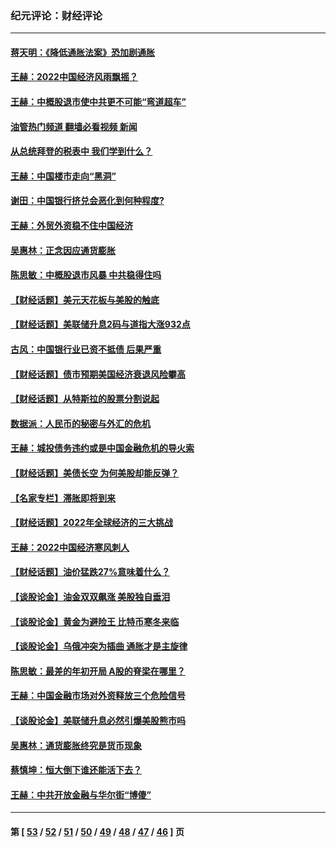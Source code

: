 ### 纪元评论：财经评论
---
#### [蒋天明：《降低通胀法案》恐加剧通胀](../../pages/nsc1026/n13806996.md?11080330) 
#### [王赫：2022中国经济风雨飘摇？](../../pages/nsc1026/n13803207.md?11080330) 
#### [王赫：中概股退市使中共更不可能“弯道超车”](../../pages/nsc1026/n13802858.md?11080330) 
#### [油管热门频道 翻墙必看视频 新闻](ok?11080330)
#### [从总统拜登的税表中 我们学到什么？](../../pages/nsc1026/n13773081.md?11080330) 
#### [王赫：中国楼市走向“黑洞”](../../pages/nsc1026/n13770647.md?11080330) 
#### [谢田：中国银行挤兑会恶化到何种程度?](../../pages/nsc1026/n13766965.md?11080330) 
#### [王赫：外贸外资稳不住中国经济](../../pages/nsc1026/n13753933.md?11080330) 
#### [吴惠林：正念因应通货膨胀](../../pages/nsc1026/n13750350.md?11080330) 
#### [陈思敏：中概股退市风暴 中共稳得住吗](../../pages/nsc1026/n13738978.md?11080330) 
#### [【财经话题】美元天花板与美股的触底](../../pages/nsc1026/n13736495.md?11080330) 
#### [【财经话题】美联储升息2码与道指大涨932点](../../pages/nsc1026/n13727377.md?11080330) 
#### [古风：中国银行业已资不抵债 后果严重](../../pages/nsc1026/n13726111.md?11080330) 
#### [【财经话题】债市预期美国经济衰退风险攀高](../../pages/nsc1026/n13698043.md?11080330) 
#### [【财经话题】从特斯拉的股票分割说起](../../pages/nsc1026/n13679733.md?11080330) 
#### [数据派：人民币的秘密与外汇的危机](../../pages/nsc1026/n13667092.md?11080330) 
#### [王赫：城投债务违约或是中国金融危机的导火索](../../pages/nsc1026/n13665322.md?11080330) 
#### [【财经话题】美债长空 为何美股却能反弹？](../../pages/nsc1026/n13665895.md?11080330) 
#### [【名家专栏】滞胀即将到来](../../pages/nsc1026/n13658171.md?11080330) 
#### [【财经话题】2022年全球经济的三大挑战](../../pages/nsc1026/n13654423.md?11080330) 
#### [王赫：2022中国经济寒风刺人](../../pages/nsc1026/n13651403.md?11080330) 
#### [【财经话题】油价猛跌27%意味着什么？](../../pages/nsc1026/n13648767.md?11080330) 
#### [【谈股论金】油金双双飙涨 美股独自垂泪](../../pages/nsc1026/n13631742.md?11080330) 
#### [【谈股论金】黄金为避险王 比特币寒冬来临](../../pages/nsc1026/n13600406.md?11080330) 
#### [【谈股论金】乌俄冲突为插曲 通胀才是主旋律](../../pages/nsc1026/n13576797.md?11080330) 
#### [陈思敏：最差的年初开局 A股的脊梁在哪里？](../../pages/nsc1026/n13558359.md?11080330) 
#### [王赫：中国金融市场对外资释放三个危险信号](../../pages/nsc1026/n13546389.md?11080330) 
#### [【谈股论金】美联储升息必然引爆美股熊市吗](../../pages/nsc1026/n13519194.md?11080330) 
#### [吴惠林：通货膨胀终究是货币现象](../../pages/nsc1026/n13512979.md?11080330) 
#### [蔡慎坤：恒大倒下谁还能活下去？](../../pages/nsc1026/n13501831.md?11080330) 
#### [王赫：中共开放金融与华尔街“博傻”](../../pages/nsc1026/n13501138.md?11080330) 

---
#### 第 [ [53](./53.md?11080330) / [52](./52.md?11080330) / [51](./51.md?11080330) / [50](./50.md?11080330) / [49](./49.md?11080330) / [48](./48.md?11080330) / [47](./47.md?11080330) / [46](./46.md?11080330) ] 页
